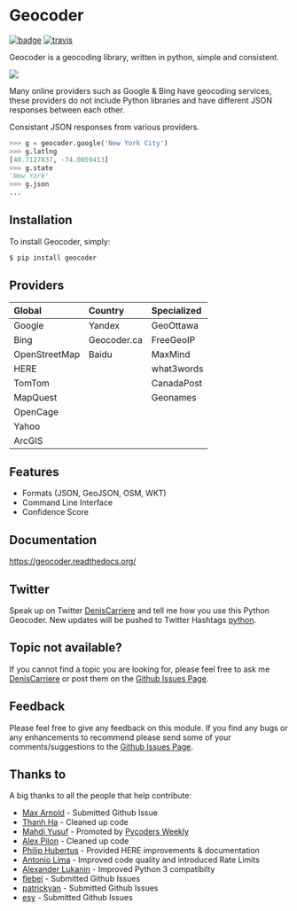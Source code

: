 # Geocoder

[![badge][badge]][badge_url] [![travis][travis]][travis_url]

Geocoder is a geocoding library, written in python, simple and consistent.

![][providers]

Many online providers such as Google & Bing have geocoding services,
these providers do not include Python libraries and have different
JSON responses between each other.

Consistant JSON responses from various providers.

```python
>>> g = geocoder.google('New York City')
>>> g.latlng
[40.7127837, -74.0059413]
>>> g.state
'New York'
>>> g.json
...
```

## Installation

To install Geocoder, simply:

```bash
$ pip install geocoder
```

## Providers

| Global        | Country       | Specialized | 
|:--------------|:------------- |:------------|
| Google        | Yandex        | GeoOttawa   |
| Bing          | Geocoder.ca   | FreeGeoIP   |
| OpenStreetMap | Baidu         | MaxMind     |
| HERE        	|               | what3words  |
| TomTom        |               | CanadaPost  |
| MapQuest      |               | Geonames    |
| OpenCage      |               |             |
| Yahoo 		|               |             |
| ArcGIS        |               |             |


## Features

- Formats (JSON, GeoJSON, OSM, WKT)
- Command Line Interface
- Confidence Score

## Documentation

https://geocoder.readthedocs.org/

## Twitter

Speak up on Twitter [DenisCarriere] and tell me how you use this Python Geocoder. New updates will be pushed to Twitter Hashtags [python].

## Topic not available?

If you cannot find a topic you are looking for, please feel free to ask me [DenisCarriere] or post them on the [Github Issues Page].

## Feedback

Please feel free to give any feedback on this module. If you find any bugs or any enhancements to recommend please send some of your comments/suggestions to the [Github Issues Page].

## Thanks to

A big thanks to all the people that help contribute:

- [Max Arnold] - Submitted Github Issue
- [Thanh Ha] - Cleaned up code
- [Mahdi Yusuf] - Promoted by [Pycoders Weekly]
- [Alex Pilon] - Cleaned up code
- [Philip Hubertus] - Provided HERE improvements & documentation
- [Antonio Lima] - Improved code quality and introduced Rate Limits
- [Alexander Lukanin] - Improved Python 3 compatibilty
- [flebel] - Submitted Github Issues
- [patrickyan] - Submitted Github Issues
- [esy] - Submitted Github Issues

[Max Arnold]: https://github.com/max-arnold
[Thanh Ha]: https://twitter.com/zxiiro
[Alex Pilon]: http://alexpilon.ca
[Mahdi Yusuf]: https://twitter.com/myusuf3
[Pycoders Weekly]: https://twitter.com/pycoders
[Philip Hubertus]: https://twitter.com/philiphubs
[Antonio Lima]: https://twitter.com/themiurgo
[Alexander Lukanin]: https://github.com/alexanderlukanin13
[flebel]: https://github.com/flebel
[patrickyan]: https://github.com/patrickyan
[esy]: https://github.com/lambda-conspiracy

[providers]: http://i.imgur.com/vUJKCGl.png
[badge_url]: http://badge.fury.io/py/geocoder
[travis_url]: https://travis-ci.org/DenisCarriere/geocoder
[badge]: https://badge.fury.io/py/geocoder.png
[travis]: https://travis-ci.org/DenisCarriere/geocoder.png?branch=master
[DenisCarriere]: https://twitter.com/DenisCarriere
[python]: https://twitter.com/search?q=%23python
[Github Issues Page]: https://github.com/DenisCarriere/geocoder/issues
